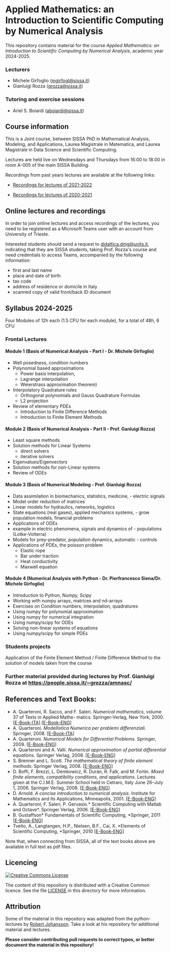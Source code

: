 # Applied Mathematics: an Introduction to Scientific Computing by Numerical Analysis

This repository contains material for the course _Applied Mathematics: an Introduction to Scientific Computing by Numerical Analysis_, academic year 2024-2025. 

### Lecturers
- Michele Girfoglio (<mgirfogl@sissa.it>)
- Gianluigi Rozza (<grozza@sissa.it>)

### Tutoring and exercise sessions
- Ariel S. Boiardi (<aboiardi@sissa.it>)

## Course information

This is a Joint course, between SISSA PhD in Mathematical Analysis, Modeling, and Applications, Laurea Magistrale in Matematica, and Laurea Magistrale in Data Science and Scientific Computing.

Lectures are held live on Wednesdays and Thursdays from 16:00 to 18:00 in room A-005 of the main SISSA Building.

Recordings from past years lectures are available at the following links:

- [Recordings for lectures of 2021-2022](https://youtube.com/playlist?list=PLcvf2raG3YsEA25P3qC1LbGVAPRXGZLJI)

- [Recordings for lectures of 2020-2021](https://www.youtube.com/playlist?list=PLArvQL9bsv1y6BhTNOthBj1hGijN3vuCh)


## Online lectures and recordings

In order to join online lectures and access recordings of the lectures, you need to be registered as a Microsoft Teams user with an account from University of Trieste. 

Interested students should send a request to <didattica.dmg@units.it>, indicating
that they are SISSA students, taking Prof. Rozza's course and need credentials
to access Teams, accompanied by the following information:

- first and last name
- place and date of birth
- tax code
- address of residence or domicile in Italy
- scanned copy of valid front/back ID document


## Syllabus 2024-2025
Four Modules of 12h each (1.5 CFU for each module), for a total of 48h, 6 CFU

### Frontal Lectures

#### Module 1 (Basis of Numerical Analysis - Part I - Dr. Michele Girfoglio)

- Well posedness, condition numbers
- Polynomial based approximations
  - Power basis interpolation, 
  - Lagrange interpolation
  - Weierstrass approximation theorem)
- Interpolatory Quadrature rules
  - Orthogonal polynomials and Gauss Quadrature Formulas
  - L2 projection
- Review of elementary PDEs
  - Introduction to Finite Difference Methods
  - Introduction to Finite Element Methods

#### Module 2 (Basis of Numerical Analysis - Part II - Prof. Ganluigi Rozza)

- Least square methods
- Solution methods for Linear Systems
  - direct solvers
  - iterative solvers
- Eigenvalues/Eigenvectors
- Solution methods for non-Linear systems
- Review of ODEs

#### Module 3 (Basis of Numerical Modeling - Prof. Gianluigi Rozza)

- Data assimilation in biomechanics, statistics, medicine, - electric signals
- Model order reduction of matrices
- Linear models for hydraulics, networks, logistics
- State equations (real gases), applied mechanics systems, - grow population models, financial problems
- Applications of ODEs
- example in electric phenomena, signals and dynamics of - populations (Lotke-Volterra)
- Models for prey-predator, population dynamics, automatic - controls
- Applications of PDEs, the poisson problem
  - Elastic rope
  - Bar under traction
  - Heat conductivity
  - Maxwell equation

#### Module 4 (Numerical Analysis with Python - Dr. Pierfrancesco Siena/Dr. Michele Girfoglio)

- Introduction to Python, Numpy, Scipy
- Working with numpy arrays, matrices and nd-arrays
- Exercises on Condition numbers, interpolation, quadratures
- Using numpy for polynomial approximation
- Using numpy for numerical integration
- Using numpy/scipy for ODEs
- Solving non-linear systems of equations
- Using numpy/scipy for simple PDEs

### Students projects

Application of the Finite Element Method / Finite Difference Method to the solution of models taken from the course

### Further material provided during lectures by Prof. Gianluigi Rozza at <https://people.sissa.it/~grozza/amnasc/>

## References and Text Books:

-   A. Quarteroni, R. Sacco, and F. Saleri. *Numerical mathematics*,
    volume 37 of Texts in Applied Mathe- matics. Springer-Verlag, New
    York, 2000.
    [\[E-Book-ITA\]](http://dx.doi.org/10.1007/978-88-470-0818-2) [\[E-Book-ENG\]](http://dx.doi.org/10.1007/b98885)
-   A. Quarteroni. *Modellistica Numerica per problemi differenziali*.
    Springer, 2008.
    [\[E-Book-ITA\]](http://dx.doi.org/10.1007/978-88-470-0494-8)
-   A. Quarteroni. *Numerical Models for Differential Problems*.
    Springer, 2009.
    [\[E-Book-ENG\]](http://dx.doi.org/10.1007/978-88-470-1071-0)
-   A. Quarteroni and A. Valli. *Numerical approximation of partial
    differential equations*. Springer Verlag, 2008.
    [\[E-Book-ENG\]](http://dx.doi.org/10.1007/978-3-540-85268-1)
-   S. Brenner and L. Scott. *The mathematical theory of finite element
    methods*. Springer Verlag, 2008.
    [\[E-Book-ENG\]](http://dx.doi.org/10.1007/978-0-387-75934-0)
-   D. Boffi, F. Brezzi, L. Demkowicz, R. Durán, R. Falk, and M.
    Fortin. *Mixed finite elements, compatibility conditions, and
    applications*. Lectures given at the C.I.M.E. Summer School held in
    Cetraro, Italy June 26–July 1, 2006. Springer Verlag, 2008.
    [\[E-Book-ENG\]](http://dx.doi.org/10.1007/978-3-540-78319-0)
-   D. Arnold. *A concise introduction to numerical analysis*. Institute
    for Mathematics and its Applications, Minneapolis, 2001.
    [\[E-Book-ENG\]](http://www.ima.umn.edu/~arnold/597.00-01/nabook.pdf)
-   A. Quarteroni, F. Saleri, P. Gervasio.* Scientific Computing with
    Matlab and Octave*. Springer Verlag, 2006.
    [\[E-Book-ENG\]](http://www.springer.com/mathematics/computational+science+%26+engineering/book/978-3-642-45366-3)
-   B. Gustaffson* Fundamentals of Scientific Computing, *Springer,
    2011
    [\[E-Book-ENG\]](http://www.springer.com/mathematics/computational+science+%26+engineering/book/978-3-642-19494-8)
-   Tveito, A., Langtangen, H.P., Nielsen, B.F., Cai, X. *Elements of
    Scientific Computing, *Springer, 2010
    [\[E-Book-ENG\]](http://www.springer.com/mathematics/computational+science+%26+engineering/book/978-3-642-11298-0)

Note that, when connecting from SISSA, all of the text books above are
available in full text as pdf files.


## Licencing

 [![Creative Commons License](http://mirrors.creativecommons.org/presskit/logos/cc.logo.png)](http://creativecommons.org/licenses/by-nc-nd/4.0/)

The content of this repository is distributed with a Creative Common licence. See
the file [LICENSE](./LICENSE) in this directory for more information.

## Attribution

Some of the material in this repository was adapted from the python-lectures by [Robert Johansson](https://github.com/jrjohansson/scientific-python-lectures). Take a look at his repository for additional material and lectures.

**Please consider contributing pull requests to correct typos, or better document the material in this repository!**